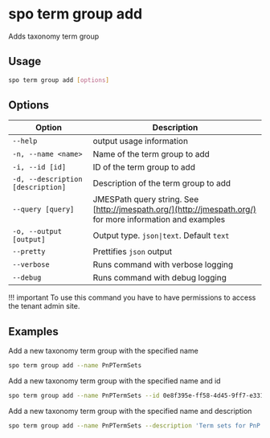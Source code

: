 # spo term group add

Adds taxonomy term group

## Usage

```sh
spo term group add [options]
```

## Options

Option|Description
------|-----------
`--help`|output usage information
`-n, --name <name>`|Name of the term group to add
`-i, --id [id]`|ID of the term group to add
`-d, --description [description]`|Description of the term group to add
`--query [query]`|JMESPath query string. See [http://jmespath.org/](http://jmespath.org/) for more information and examples
`-o, --output [output]`|Output type. `json\|text`. Default `text`
`--pretty`|Prettifies `json` output
`--verbose`|Runs command with verbose logging
`--debug`|Runs command with debug logging

!!! important
    To use this command you have to have permissions to access the tenant admin site.

## Examples

Add a new taxonomy term group with the specified name

```sh
spo term group add --name PnPTermSets
```

Add a new taxonomy term group with the specified name and id

```sh
spo term group add --name PnPTermSets --id 0e8f395e-ff58-4d45-9ff7-e331ab728beb
```

Add a new taxonomy term group with the specified name and description

```sh
spo term group add --name PnPTermSets --description 'Term sets for PnP'
```
